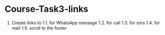 # Course-Task3-links
 1. Create links to     1.1. for WhatsApp message      1.2. for call      1.3. for sms      1.4. for mail      1.5. scroll to the footer 
